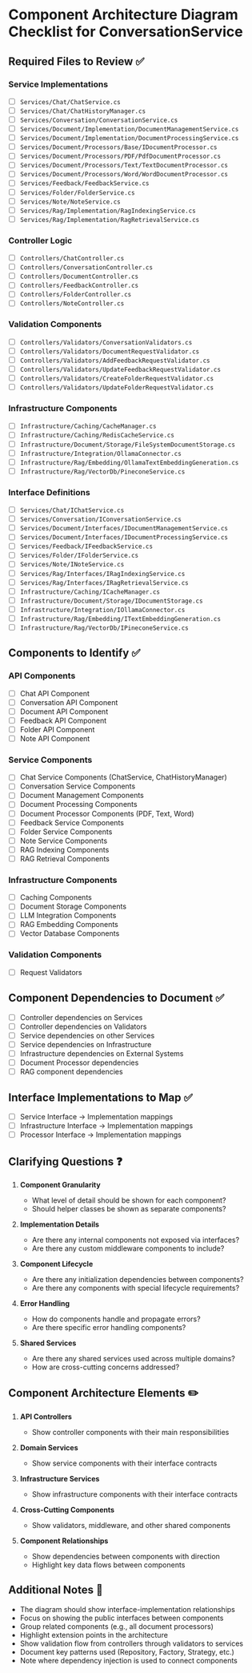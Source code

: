 # Component Architecture Diagram Checklist for ConversationService

## Required Files to Review ✅

### Service Implementations
- [ ] `Services/Chat/ChatService.cs`
- [ ] `Services/Chat/ChatHistoryManager.cs`
- [ ] `Services/Conversation/ConversationService.cs`
- [ ] `Services/Document/Implementation/DocumentManagementService.cs`
- [ ] `Services/Document/Implementation/DocumentProcessingService.cs`
- [ ] `Services/Document/Processors/Base/IDocumentProcessor.cs`
- [ ] `Services/Document/Processors/PDF/PdfDocumentProcessor.cs`
- [ ] `Services/Document/Processors/Text/TextDocumentProcessor.cs`
- [ ] `Services/Document/Processors/Word/WordDocumentProcessor.cs`
- [ ] `Services/Feedback/FeedbackService.cs`
- [ ] `Services/Folder/FolderService.cs`
- [ ] `Services/Note/NoteService.cs`
- [ ] `Services/Rag/Implementation/RagIndexingService.cs`
- [ ] `Services/Rag/Implementation/RagRetrievalService.cs`

### Controller Logic
- [ ] `Controllers/ChatController.cs`
- [ ] `Controllers/ConversationController.cs`
- [ ] `Controllers/DocumentController.cs`
- [ ] `Controllers/FeedbackController.cs`
- [ ] `Controllers/FolderController.cs`
- [ ] `Controllers/NoteController.cs`

### Validation Components
- [ ] `Controllers/Validators/ConversationValidators.cs`
- [ ] `Controllers/Validators/DocumentRequestValidator.cs`
- [ ] `Controllers/Validators/AddFeedbackRequestValidator.cs`
- [ ] `Controllers/Validators/UpdateFeedbackRequestValidator.cs`
- [ ] `Controllers/Validators/CreateFolderRequestValidator.cs`
- [ ] `Controllers/Validators/UpdateFolderRequestValidator.cs`

### Infrastructure Components
- [ ] `Infrastructure/Caching/CacheManager.cs`
- [ ] `Infrastructure/Caching/RedisCacheService.cs`
- [ ] `Infrastructure/Document/Storage/FileSystemDocumentStorage.cs`
- [ ] `Infrastructure/Integration/OllamaConnector.cs`
- [ ] `Infrastructure/Rag/Embedding/OllamaTextEmbeddingGeneration.cs`
- [ ] `Infrastructure/Rag/VectorDb/PineconeService.cs`

### Interface Definitions
- [ ] `Services/Chat/IChatService.cs`
- [ ] `Services/Conversation/IConversationService.cs`
- [ ] `Services/Document/Interfaces/IDocumentManagementService.cs`
- [ ] `Services/Document/Interfaces/IDocumentProcessingService.cs`
- [ ] `Services/Feedback/IFeedbackService.cs`
- [ ] `Services/Folder/IFolderService.cs`
- [ ] `Services/Note/INoteService.cs`
- [ ] `Services/Rag/Interfaces/IRagIndexingService.cs`
- [ ] `Services/Rag/Interfaces/IRagRetrievalService.cs`
- [ ] `Infrastructure/Caching/ICacheManager.cs`
- [ ] `Infrastructure/Document/Storage/IDocumentStorage.cs`
- [ ] `Infrastructure/Integration/IOllamaConnector.cs`
- [ ] `Infrastructure/Rag/Embedding/ITextEmbeddingGeneration.cs`
- [ ] `Infrastructure/Rag/VectorDb/IPineconeService.cs`

## Components to Identify ✅

### API Components
- [ ] Chat API Component
- [ ] Conversation API Component
- [ ] Document API Component
- [ ] Feedback API Component
- [ ] Folder API Component
- [ ] Note API Component

### Service Components
- [ ] Chat Service Components (ChatService, ChatHistoryManager)
- [ ] Conversation Service Components
- [ ] Document Management Components
- [ ] Document Processing Components
- [ ] Document Processor Components (PDF, Text, Word)
- [ ] Feedback Service Components
- [ ] Folder Service Components
- [ ] Note Service Components
- [ ] RAG Indexing Components
- [ ] RAG Retrieval Components

### Infrastructure Components
- [ ] Caching Components
- [ ] Document Storage Components
- [ ] LLM Integration Components
- [ ] RAG Embedding Components
- [ ] Vector Database Components

### Validation Components
- [ ] Request Validators

## Component Dependencies to Document ✅

- [ ] Controller dependencies on Services
- [ ] Controller dependencies on Validators
- [ ] Service dependencies on other Services
- [ ] Service dependencies on Infrastructure
- [ ] Infrastructure dependencies on External Systems
- [ ] Document Processor dependencies
- [ ] RAG component dependencies

## Interface Implementations to Map ✅

- [ ] Service Interface → Implementation mappings
- [ ] Infrastructure Interface → Implementation mappings
- [ ] Processor Interface → Implementation mappings

## Clarifying Questions ❓

1. **Component Granularity**
   - What level of detail should be shown for each component?
   - Should helper classes be shown as separate components?

2. **Implementation Details**
   - Are there any internal components not exposed via interfaces?
   - Are there any custom middleware components to include?

3. **Component Lifecycle**
   - Are there any initialization dependencies between components?
   - Are there any components with special lifecycle requirements?

4. **Error Handling**
   - How do components handle and propagate errors?
   - Are there specific error handling components?

5. **Shared Services**
   - Are there any shared services used across multiple domains?
   - How are cross-cutting concerns addressed?

## Component Architecture Elements ✏️

1. **API Controllers**
   - Show controller components with their main responsibilities

2. **Domain Services**
   - Show service components with their interface contracts

3. **Infrastructure Services**
   - Show infrastructure components with their interface contracts

4. **Cross-Cutting Components**
   - Show validators, middleware, and other shared components

5. **Component Relationships**
   - Show dependencies between components with direction
   - Highlight key data flows between components

## Additional Notes 📝

- The diagram should show interface-implementation relationships
- Focus on showing the public interfaces between components
- Group related components (e.g., all document processors)
- Highlight extension points in the architecture
- Show validation flow from controllers through validators to services
- Document key patterns used (Repository, Factory, Strategy, etc.)
- Note where dependency injection is used to connect components 